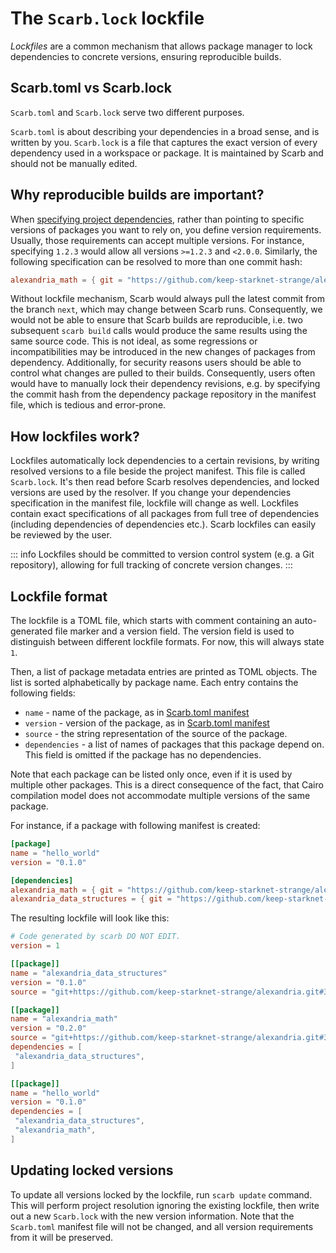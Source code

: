 # The `Scarb.lock` lockfile

_Lockfiles_ are a common mechanism that allows package manager to lock dependencies to concrete versions, ensuring
reproducible builds.

## Scarb.toml vs Scarb.lock

`Scarb.toml` and `Scarb.lock` serve two different purposes.

`Scarb.toml` is about describing your dependencies in a broad sense, and is written by you.
`Scarb.lock` is a file that captures the exact version of every dependency used in a workspace or package.
It is maintained by Scarb and should not be manually edited.

## Why reproducible builds are important?

When [specifying project dependencies](specifying-dependencies.md), rather than pointing to specific versions of
packages you want to rely on, you define version requirements.  
Usually, those requirements can accept multiple versions.
For instance, specifying `1.2.3` would allow all versions `>=1.2.3` and `<2.0.0`.
Similarly, the following specification can be resolved to more than one commit hash:

```toml
alexandria_math = { git = "https://github.com/keep-starknet-strange/alexandria.git", branch = "next" }
```

Without lockfile mechanism, Scarb would always pull the latest commit from the branch `next`, which may change between
Scarb runs.
Consequently, we would not be able to ensure that Scarb builds are reproducible, i.e. two subsequent `scarb build`
calls would produce the same results using the same source code.
This is not ideal, as some regressions or incompatibilities may be introduced in the new changes of packages from
dependency.
Additionally, for security reasons users should be able to control what changes are pulled to their builds.
Consequently, users often would have to manually lock their dependency revisions, e.g. by specifying the commit hash from
the dependency package repository in the manifest file, which is tedious and error-prone.

## How lockfiles work?

Lockfiles automatically lock dependencies to a certain revisions, by writing resolved versions to a file beside
the project manifest.
This file is called `Scarb.lock`.
It's then read before Scarb resolves dependencies, and locked versions are used by the resolver.
If you change your dependencies specification in the manifest file, lockfile will change as well.
Lockfiles contain exact specifications of all packages from full tree of dependencies (including dependencies of
dependencies etc.).
Scarb lockfiles can easily be reviewed by the user.

::: info
Lockfiles should be committed to version control system (e.g. a Git repository),
allowing for full tracking of concrete version changes.
:::

## Lockfile format

The lockfile is a TOML file, which starts with comment containing an auto-generated file marker and a version field.
The version field is used to distinguish between different lockfile formats.
For now, this will always state `1`.

Then, a list of package metadata entries are printed as TOML objects.
The list is sorted alphabetically by package name.
Each entry contains the following fields:

- `name` - name of the package, as in [Scarb.toml manifest](./manifest.md#name)
- `version` - version of the package, as in [Scarb.toml manifest](./manifest.md#version)
- `source` - the string representation of the source of the package.
- `dependencies` - a list of names of packages that this package depend on.
  This field is omitted if the package has no dependencies.

Note that each package can be listed only once, even if it is used by multiple other packages.
This is a direct consequence of the fact, that Cairo compilation model does not accommodate multiple versions
of the same package.

For instance, if a package with following manifest is created:

```toml
[package]
name = "hello_world"
version = "0.1.0"

[dependencies]
alexandria_math = { git = "https://github.com/keep-starknet-strange/alexandria.git" }
alexandria_data_structures = { git = "https://github.com/keep-starknet-strange/alexandria.git" }
```

The resulting lockfile will look like this:

```toml
# Code generated by scarb DO NOT EDIT.
version = 1

[[package]]
name = "alexandria_data_structures"
version = "0.1.0"
source = "git+https://github.com/keep-starknet-strange/alexandria.git#3356bf0c5c1a089167d7d3c28d543e195325e596"

[[package]]
name = "alexandria_math"
version = "0.2.0"
source = "git+https://github.com/keep-starknet-strange/alexandria.git#3356bf0c5c1a089167d7d3c28d543e195325e596"
dependencies = [
 "alexandria_data_structures",
]

[[package]]
name = "hello_world"
version = "0.1.0"
dependencies = [
 "alexandria_data_structures",
 "alexandria_math",
]
```

## Updating locked versions

To update all versions locked by the lockfile, run `scarb update` command.
This will perform project resolution ignoring the existing lockfile, then write out a new `Scarb.lock`
with the new version information.
Note that the `Scarb.toml` manifest file will not be changed, and all version requirements from it will be preserved.
